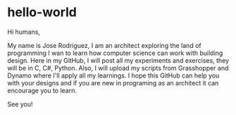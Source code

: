 # hello-world

Hi humans,

My name is Jose Rodriguez, I am an architect exploring the land of programming I wan to learn how computer science can work with building design. 
Here in my GitHub, I will post all my experiments and exercises, they will be in C, C#, Python. 
Also, I will upload my scripts from Grasshopper and Dynamo where I'll apply all my learnings.
I hope this GitHub can help you with your designs and if you are new in programing as an architect it can encourage you to learn.

See you!
